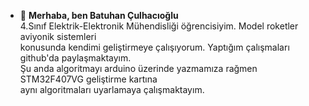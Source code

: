 - 👋 <b>Merhaba, ben Batuhan Çulhacıoğlu</b><br>
4.Sınıf Elektrik-Elektronik Mühendisliği öğrencisiyim. Model roketler aviyonik sistemleri<br>
konusunda kendimi geliştirmeye çalışıyorum. Yaptığım çalışmaları github'da paylaşmaktayım.<br>
Şu anda algoritmayı arduino üzerinde yazmamıza rağmen STM32F407VG geliştirme kartına <br>
aynı algoritmaları uyarlamaya çalışmaktayım.
